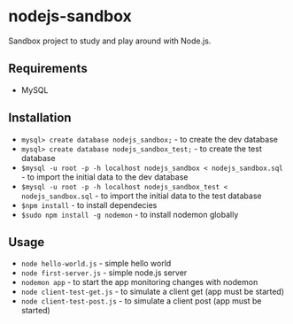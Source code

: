 # nodejs-sandbox
Sandbox project to study and play around with Node.js.

## Requirements
* MySQL

## Installation
* `mysql> create database nodejs_sandbox;` - to create the dev database
* `mysql> create database nodejs_sandbox_test;` - to create the test database
* `$mysql -u root -p -h localhost nodejs_sandbox < nodejs_sandbox.sql` - to import the initial data to the dev database
* `$mysql -u root -p -h localhost nodejs_sandbox_test < nodejs_sandbox.sql` - to import the initial data to the test database
* `$npm install` - to install dependecies
* `$sudo npm install -g nodemon` - to install nodemon globally

## Usage
* `node hello-world.js` - simple hello world
* `node first-server.js` - simple node.js server
* `nodemon app` - to start the app monitoring changes with nodemon
* `node client-test-get.js` - to simulate a client get (app must be started)
* `node client-test-post.js` - to simulate a client post (app must be started)
